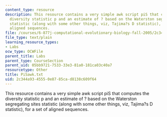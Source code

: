 ```yaml
---
content_type: resource
description: This resource contains a very simple awk script piS that computes the
  diversity statistic p and an estimate of ? based on the Waterston segregating sites
  statistic (along with some other things, viz, Tajima?s D statistic), for a set of
  aligned sequences.
file: /courses/6-877j-computational-evolutionary-biology-fall-2005/2c344a9345550e8785cad8138c609f64_PiSawk.txt
file_type: text/plain
learning_resource_types:
- Labs
ocw_type: OCWFile
parent_title: Labs
parent_type: CourseSection
parent_uid: 05bb9721-7533-33e3-81a0-181ca03c40a7
resourcetype: Other
title: PiSawk.txt
uid: 2c344a93-4555-0e87-85ca-d8138c609f64
---
```

This resource contains a very simple awk script piS that computes the diversity statistic p and an estimate of ? based on the Waterston segregating sites statistic (along with some other things, viz, Tajima?s D statistic), for a set of aligned sequences.

